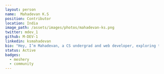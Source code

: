 ```yaml
---
layout: person
name:  Mahadevan K.S
position: Contributor
location: India
image_path: /assets/images/photos/mahadevan-ks.png
twitter: mdev_1
github: M-DEV-1
linkedin: ksmahadevan
bio: "Hey, I’m Mahadevan, a CS undergrad and web developer, exploring the world of cloud native tech. I’m interested in systems that blend thoughtful design with practical engineering, and I enjoy being a part of open source communities."
status: Active
badges:
  - meshery
  - community
---
```

